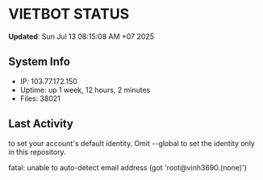 # VIETBOT STATUS
**Updated**: Sun Jul 13 08:15:08 AM +07 2025

## System Info
- IP: 103.77.172.150
- Uptime: up 1 week, 12 hours, 2 minutes
- Files: 38021

## Last Activity

to set your account's default identity.
Omit --global to set the identity only in this repository.

fatal: unable to auto-detect email address (got 'root@vinh3690.(none)')
